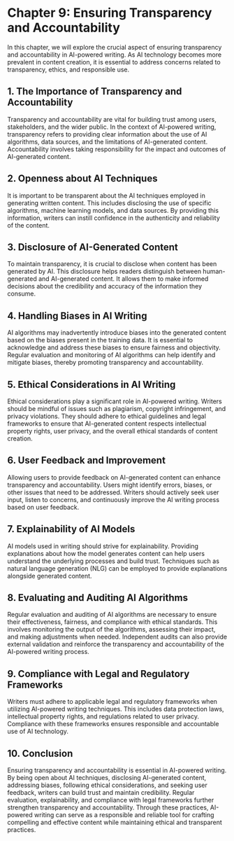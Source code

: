 Chapter 9: Ensuring Transparency and Accountability
===================================================

In this chapter, we will explore the crucial aspect of ensuring transparency and accountability in AI-powered writing. As AI technology becomes more prevalent in content creation, it is essential to address concerns related to transparency, ethics, and responsible use.

**1. The Importance of Transparency and Accountability**
--------------------------------------------------------

Transparency and accountability are vital for building trust among users, stakeholders, and the wider public. In the context of AI-powered writing, transparency refers to providing clear information about the use of AI algorithms, data sources, and the limitations of AI-generated content. Accountability involves taking responsibility for the impact and outcomes of AI-generated content.

**2. Openness about AI Techniques**
-----------------------------------

It is important to be transparent about the AI techniques employed in generating written content. This includes disclosing the use of specific algorithms, machine learning models, and data sources. By providing this information, writers can instill confidence in the authenticity and reliability of the content.

**3. Disclosure of AI-Generated Content**
-----------------------------------------

To maintain transparency, it is crucial to disclose when content has been generated by AI. This disclosure helps readers distinguish between human-generated and AI-generated content. It allows them to make informed decisions about the credibility and accuracy of the information they consume.

**4. Handling Biases in AI Writing**
------------------------------------

AI algorithms may inadvertently introduce biases into the generated content based on the biases present in the training data. It is essential to acknowledge and address these biases to ensure fairness and objectivity. Regular evaluation and monitoring of AI algorithms can help identify and mitigate biases, thereby promoting transparency and accountability.

**5. Ethical Considerations in AI Writing**
-------------------------------------------

Ethical considerations play a significant role in AI-powered writing. Writers should be mindful of issues such as plagiarism, copyright infringement, and privacy violations. They should adhere to ethical guidelines and legal frameworks to ensure that AI-generated content respects intellectual property rights, user privacy, and the overall ethical standards of content creation.

**6. User Feedback and Improvement**
------------------------------------

Allowing users to provide feedback on AI-generated content can enhance transparency and accountability. Users might identify errors, biases, or other issues that need to be addressed. Writers should actively seek user input, listen to concerns, and continuously improve the AI writing process based on user feedback.

**7. Explainability of AI Models**
----------------------------------

AI models used in writing should strive for explainability. Providing explanations about how the model generates content can help users understand the underlying processes and build trust. Techniques such as natural language generation (NLG) can be employed to provide explanations alongside generated content.

**8. Evaluating and Auditing AI Algorithms**
--------------------------------------------

Regular evaluation and auditing of AI algorithms are necessary to ensure their effectiveness, fairness, and compliance with ethical standards. This involves monitoring the output of the algorithms, assessing their impact, and making adjustments when needed. Independent audits can also provide external validation and reinforce the transparency and accountability of the AI-powered writing process.

**9. Compliance with Legal and Regulatory Frameworks**
------------------------------------------------------

Writers must adhere to applicable legal and regulatory frameworks when utilizing AI-powered writing techniques. This includes data protection laws, intellectual property rights, and regulations related to user privacy. Compliance with these frameworks ensures responsible and accountable use of AI technology.

**10. Conclusion**
------------------

Ensuring transparency and accountability is essential in AI-powered writing. By being open about AI techniques, disclosing AI-generated content, addressing biases, following ethical considerations, and seeking user feedback, writers can build trust and maintain credibility. Regular evaluation, explainability, and compliance with legal frameworks further strengthen transparency and accountability. Through these practices, AI-powered writing can serve as a responsible and reliable tool for crafting compelling and effective content while maintaining ethical and transparent practices.
